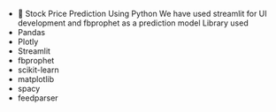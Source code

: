 - 👋  Stock Price Prediction Using Python
We have used streamlit for UI development and fbprophet as a prediction model 
Library used 
- Pandas
- Plotly
- Streamlit
- fbprophet
- scikit-learn
- matplotlib
- spacy
- feedparser



